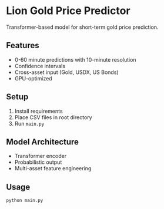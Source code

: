 # Lion Gold Price Predictor

Transformer-based model for short-term gold price prediction.

## Features
- 0-60 minute predictions with 10-minute resolution
- Confidence intervals
- Cross-asset input (Gold, USDX, US Bonds)
- GPU-optimized

## Setup
1. Install requirements
2. Place CSV files in root directory
3. Run `main.py`

## Model Architecture
- Transformer encoder
- Probabilistic output
- Multi-asset feature engineering

## Usage
```python
python main.py
```